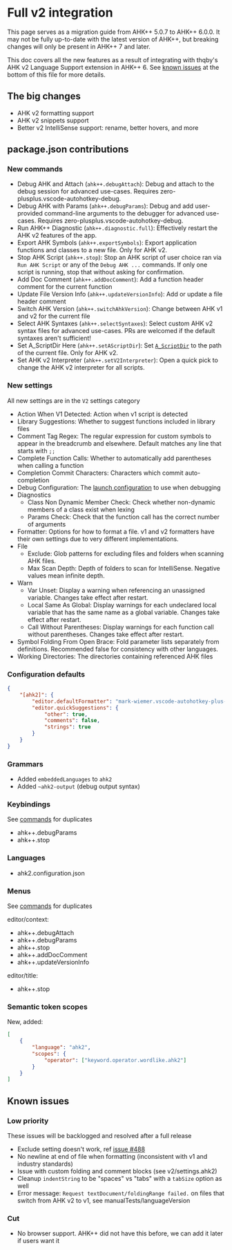 # Full v2 integration

This page serves as a migration guide from AHK++ 5.0.7 to AHK++ 6.0.0. It may not be fully up-to-date with the latest version of AHK++, but breaking changes will only be present in AHK++ 7 and later.

This doc covers all the new features as a result of integrating with thqby's AHK v2 Language Support extension in AHK++ 6. See [known issues](#known-issues) at the bottom of this file for more details.

## The big changes

-   AHK v2 formatting support
-   AHK v2 snippets support
-   Better v2 IntelliSense support: rename, better hovers, and more

## package.json contributions

### New commands

-   Debug AHK and Attach (`ahk++.debugAttach`): Debug and attach to the debug session for advanced use-cases. Requires zero-plusplus.vscode-autohotkey-debug.
-   Debug AHK with Params (`ahk++.debugParams`): Debug and add user-provided command-line arguments to the debugger for advanced use-cases. Requires zero-plusplus.vscode-autohotkey-debug.
-   Run AHK++ Diagnostic (`ahk++.diagnostic.full`): Effectively restart the AHK v2 features of the app.
-   Export AHK Symbols (`ahk++.exportSymbols`): Export application functions and classes to a new file. Only for AHK v2.
-   Stop AHK Script (`ahk++.stop`): Stop an AHK script of user choice ran via `Run AHK Script` or any of the `Debug AHK ...` commands. If only one script is running, stop that without asking for confirmation.
-   Add Doc Comment (`ahk++.addDocComment`): Add a function header comment for the current function
-   Update File Version Info (`ahk++.updateVersionInfo`): Add or update a file header comment
-   Switch AHK Version (`ahk++.switchAhkVersion`): Change between AHK v1 and v2 for the current file
-   Select AHK Syntaxes (`ahk++.selectSyntaxes`): Select custom AHK v2 syntax files for advanced use-cases. PRs are welcomed if the default syntaxes aren't sufficient!
-   Set A_ScriptDir Here (`ahk++.setAScriptDir`): Set [`A_ScriptDir`](https://www.autohotkey.com/docs/v2/Variables.htm#ScriptDir) to the path of the current file. Only for AHK v2.
-   Set AHK v2 Interpreter (`ahk++.setV2Interpreter`): Open a quick pick to change the AHK v2 interpreter for all scripts.

### New settings

All new settings are in the `V2` settings category

-   Action When V1 Detected: Action when v1 script is detected
-   Library Suggestions: Whether to suggest functions included in library files
-   Comment Tag Regex: The regular expression for custom symbols to appear in the breadcrumb and elsewhere. Default matches any line that starts with `;;`
-   Complete Function Calls: Whether to automatically add parentheses when calling a function
-   Completion Commit Characters: Characters which commit auto-completion
-   Debug Configuration: The [launch configuration](https://code.visualstudio.com/docs/editor/debugging#_launch-configurations) to use when debugging
-   Diagnostics
    -   Class Non Dynamic Member Check: Check whether non-dynamic members of a class exist when lexing
    -   Params Check: Check that the function call has the correct number of arguments
-   Formatter: Options for how to format a file. v1 and v2 formatters have their own settings due to very different implementations.
-   File
    -   Exclude: Glob patterns for excluding files and folders when scanning AHK files.
    -   Max Scan Depth: Depth of folders to scan for IntelliSense. Negative values mean infinite depth.
-   Warn
    -   Var Unset: Display a warning when referencing an unassigned variable. Changes take effect after restart.
    -   Local Same As Global: Display warnings for each undeclared local variable that has the same name as a global variable. Changes take effect after restart.
    -   Call Without Parentheses: Display warnings for each function call without parentheses. Changes take effect after restart.
-   Symbol Folding From Open Brace: Fold parameter lists separately from definitions. Recommended false for consistency with other languages.
-   Working Directories: The directories containing referenced AHK files

### Configuration defaults

```json
{
    "[ahk2]": {
        "editor.defaultFormatter": "mark-wiemer.vscode-autohotkey-plus-plus",
        "editor.quickSuggestions": {
            "other": true,
            "comments": false,
            "strings": true
        }
    }
}
```

### Grammars

-   Added `embeddedLanguages` to `ahk2`
-   Added `~ahk2-output` (debug output syntax)

### Keybindings

See [commands](#commands) for duplicates

-   ahk++.debugParams
-   ahk++.stop

### Languages

-   ahk2.configuration.json

### Menus

See [commands](#commands) for duplicates

editor/context:

-   ahk++.debugAttach
-   ahk++.debugParams
-   ahk++.stop
-   ahk++.addDocComment
-   ahk++.updateVersionInfo

editor/title:

-   ahk++.stop

### Semantic token scopes

New, added:

```json
[
    {
        "language": "ahk2",
        "scopes": {
            "operator": ["keyword.operator.wordlike.ahk2"]
        }
    }
]
```

## Known issues

### Low priority

These issues will be backlogged and resolved after a full release

-   Exclude setting doesn't work, ref [issue #488](https://github.com/mark-wiemer/ahkpp/issues/488)
-   No newline at end of file when formatting (inconsistent with v1 and industry standards)
-   Issue with custom folding and comment blocks (see v2/settings.ahk2)
-   Cleanup `indentString` to be "spaces" vs "tabs" with a `tabSize` option as well
-   Error message: `Request textDocument/foldingRange failed.` on files that switch from AHK v2 to v1, see manualTests/languageVersion

### Cut

-   No browser support. AHK++ did not have this before, we can add it later if users want it
